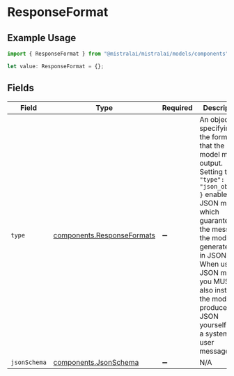 # ResponseFormat

## Example Usage

```typescript
import { ResponseFormat } from "@mistralai/mistralai/models/components";

let value: ResponseFormat = {};
```

## Fields

| Field                                                                                                                                                                                                                                                                                              | Type                                                                                                                                                                                                                                                                                               | Required                                                                                                                                                                                                                                                                                           | Description                                                                                                                                                                                                                                                                                        |
| -------------------------------------------------------------------------------------------------------------------------------------------------------------------------------------------------------------------------------------------------------------------------------------------------- | -------------------------------------------------------------------------------------------------------------------------------------------------------------------------------------------------------------------------------------------------------------------------------------------------- | -------------------------------------------------------------------------------------------------------------------------------------------------------------------------------------------------------------------------------------------------------------------------------------------------- | -------------------------------------------------------------------------------------------------------------------------------------------------------------------------------------------------------------------------------------------------------------------------------------------------- |
| `type`                                                                                                                                                                                                                                                                                             | [components.ResponseFormats](../../models/components/responseformats.md)                                                                                                                                                                                                                           | :heavy_minus_sign:                                                                                                                                                                                                                                                                                 | An object specifying the format that the model must output. Setting to `{ "type": "json_object" }` enables JSON mode, which guarantees the message the model generates is in JSON. When using JSON mode you MUST also instruct the model to produce JSON yourself with a system or a user message. |
| `jsonSchema`                                                                                                                                                                                                                                                                                       | [components.JsonSchema](../../models/components/jsonschema.md)                                                                                                                                                                                                                                     | :heavy_minus_sign:                                                                                                                                                                                                                                                                                 | N/A                                                                                                                                                                                                                                                                                                |